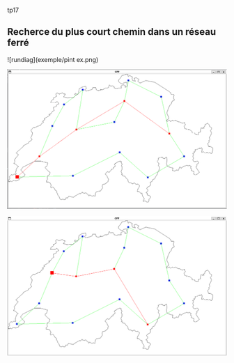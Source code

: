 tp17
## Recherce du plus court chemin dans un réseau ferré


![rundiag](exemple/pint ex.png)

![rundiag](exemple/Geneve-Coire.png)

![rundiag](exemple/Neuchatel-Bellinzone.png)
